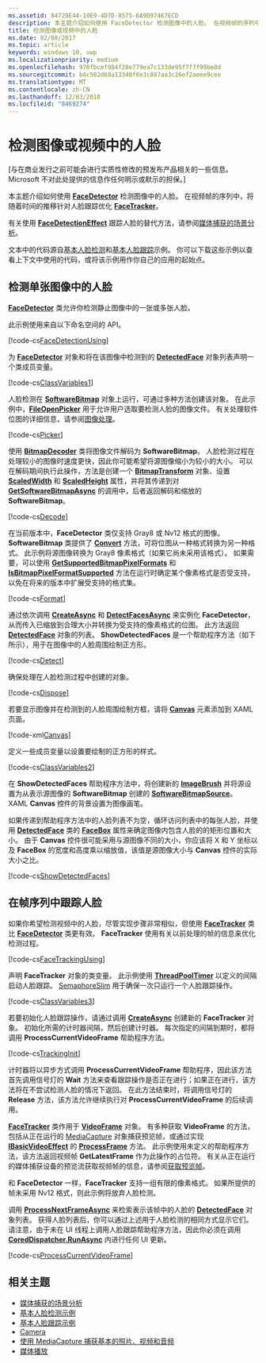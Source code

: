 ```yaml
---
ms.assetid: 84729E44-10E9-4D7D-8575-6A9D97467ECD
description: 本主题介绍如何使用 FaceDetector 检测图像中的人脸。 在视频帧的序列中，将随着时间的推移针对人脸跟踪优化 FaceTracker。
title: 检测图像或视频中的人脸
ms.date: 02/08/2017
ms.topic: article
keywords: windows 10, uwp
ms.localizationpriority: medium
ms.openlocfilehash: 970fbcef984f28e779ea7c133de95f7f7f99be8d
ms.sourcegitcommit: b4c502d69a13340f6e3c887aa3c26ef2aeee9cee
ms.translationtype: MT
ms.contentlocale: zh-CN
ms.lasthandoff: 12/03/2018
ms.locfileid: "8469274"
---
```

# <a name="detect-faces-in-images-or-videos"></a>检测图像或视频中的人脸



\[与在商业发行之前可能会进行实质性修改的预发布产品相关的一些信息。 Microsoft 不对此处提供的信息作任何明示或默示的担保。\]

本主题介绍如何使用 [**FaceDetector**](https://msdn.microsoft.com/library/windows/apps/dn974129) 检测图像中的人脸。 在视频帧的序列中，将随着时间的推移针对人脸跟踪优化 [**FaceTracker**](https://msdn.microsoft.com/library/windows/apps/dn974150)。

有关使用 [**FaceDetectionEffect**](https://msdn.microsoft.com/library/windows/apps/dn948776) 跟踪人脸的替代方法，请参阅[媒体捕获的场景分析](scene-analysis-for-media-capture.md)。

文本中的代码源自[基本人脸检测](http://go.microsoft.com/fwlink/p/?LinkId=620512&clcid=0x409)和[基本人脸跟踪](http://go.microsoft.com/fwlink/p/?LinkId=620513&clcid=0x409)示例。 你可以下载这些示例以查看上下文中使用的代码，或将该示例用作你自己的应用的起始点。

## <a name="detect-faces-in-a-single-image"></a>检测单张图像中的人脸

[**FaceDetector**](https://msdn.microsoft.com/library/windows/apps/dn974129) 类允许你检测静止图像中的一张或多张人脸。

此示例使用来自以下命名空间的 API。

[!code-cs[FaceDetectionUsing](./code/FaceDetection_Win10/cs/MainPage.xaml.cs#SnippetFaceDetectionUsing)]

为 [**FaceDetector**](https://msdn.microsoft.com/library/windows/apps/dn974129) 对象和将在该图像中检测到的 [**DetectedFace**](https://msdn.microsoft.com/library/windows/apps/dn974123) 对象列表声明一个类成员变量。

[!code-cs[ClassVariables1](./code/FaceDetection_Win10/cs/MainPage.xaml.cs#SnippetClassVariables1)]

人脸检测在 [**SoftwareBitmap**](https://msdn.microsoft.com/library/windows/apps/dn887358) 对象上运行，可通过多种方法创建该对象。 在此示例中，[**FileOpenPicker**](https://msdn.microsoft.com/library/windows/apps/br207847) 用于允许用户选取要检测人脸的图像文件。 有关处理软件位图的详细信息，请参阅[图像处理](imaging.md)。

[!code-cs[Picker](./code/FaceDetection_Win10/cs/MainPage.xaml.cs#SnippetPicker)]

使用 [**BitmapDecoder**](https://msdn.microsoft.com/library/windows/apps/br226176) 类将图像文件解码为 **SoftwareBitmap**。 人脸检测过程在处理较小的图像时速度更快，因此你可能希望将源图像缩小为较小的大小。 可以在解码期间执行此操作，方法是创建一个 [**BitmapTransform**](https://msdn.microsoft.com/library/windows/apps/br226254) 对象、设置 [**ScaledWidth**](https://msdn.microsoft.com/library/windows/apps/br226261) 和 [**ScaledHeight**](https://msdn.microsoft.com/library/windows/apps/br226260) 属性，并将其传递到对 [**GetSoftwareBitmapAsync**](https://msdn.microsoft.com/library/windows/apps/dn887332) 的调用中，后者返回解码和缩放的 **SoftwareBitmap**。

[!code-cs[Decode](./code/FaceDetection_Win10/cs/MainPage.xaml.cs#SnippetDecode)]

在当前版本中，**FaceDetector** 类仅支持 Gray8 或 Nv12 格式的图像。 **SoftwareBitmap** 类提供了 [**Convert**](https://msdn.microsoft.com/library/windows/apps/dn887362) 方法，可将位图从一种格式转换为另一种格式。 此示例将源图像转换为 Gray8 像素格式（如果它尚未采用该格式）。 如果需要，可以使用 [**GetSupportedBitmapPixelFormats**](https://msdn.microsoft.com/library/windows/apps/dn974140) 和 [**IsBitmapPixelFormatSupported**](https://msdn.microsoft.com/library/windows/apps/dn974142) 方法在运行时确定某个像素格式是否受支持，以免在将来的版本中扩展受支持的格式集。

[!code-cs[Format](./code/FaceDetection_Win10/cs/MainPage.xaml.cs#SnippetFormat)]

通过依次调用 [**CreateAsync**](https://msdn.microsoft.com/library/windows/apps/dn974132) 和 [**DetectFacesAsync**](https://msdn.microsoft.com/library/windows/apps/dn974134) 来实例化 **FaceDetector**，从而传入已缩放到合理大小并转换为受支持的像素格式的位图。 此方法返回 [**DetectedFace**](https://msdn.microsoft.com/library/windows/apps/dn974123) 对象的列表。 **ShowDetectedFaces** 是一个帮助程序方法（如下所示），用于在图像中的人脸周围绘制正方形。

[!code-cs[Detect](./code/FaceDetection_Win10/cs/MainPage.xaml.cs#SnippetDetect)]

确保处理在人脸检测过程中创建的对象。

[!code-cs[Dispose](./code/FaceDetection_Win10/cs/MainPage.xaml.cs#SnippetDispose)]

若要显示图像并在检测到的人脸周围绘制方框，请将 [**Canvas**](https://msdn.microsoft.com/library/windows/apps/br209267) 元素添加到 XAML 页面。

[!code-xml[Canvas](./code/FaceDetection_Win10/cs/MainPage.xaml#SnippetCanvas)]

定义一些成员变量以设置要绘制的正方形的样式。

[!code-cs[ClassVariables2](./code/FaceDetection_Win10/cs/MainPage.xaml.cs#SnippetClassVariables2)]

在 **ShowDetectedFaces** 帮助程序方法中，将创建新的 [**ImageBrush**](https://msdn.microsoft.com/library/windows/apps/br210101) 并将源设置为从表示源图像的 **SoftwareBitmap** 创建的 [**SoftwareBitmapSource**](https://msdn.microsoft.com/library/windows/apps/dn997854)。 XAML **Canvas** 控件的背景设置为图像画笔。

如果传递到帮助程序方法中的人脸列表不为空，循环访问列表中的每张人脸，并使用 [**DetectedFace**](https://msdn.microsoft.com/library/windows/apps/dn974123) 类的 [**FaceBox**](https://msdn.microsoft.com/library/windows/apps/dn974126) 属性来确定图像内包含人脸的的矩形位置和大小。 由于 **Canvas** 控件很可能采用与源图像不同的大小，你应该将 X 和 Y 坐标以及 **FaceBox** 的宽度和高度乘以缩放值，该值是源图像大小与 **Canvas** 控件的实际大小之比。

[!code-cs[ShowDetectedFaces](./code/FaceDetection_Win10/cs/MainPage.xaml.cs#SnippetShowDetectedFaces)]

## <a name="track-faces-in-a-sequence-of-frames"></a>在帧序列中跟踪人脸

如果你希望检测视频中的人脸，尽管实现步骤非常相似，但使用 [**FaceTracker**](https://msdn.microsoft.com/library/windows/apps/dn974150) 类比 [**FaceDetector**](https://msdn.microsoft.com/library/windows/apps/dn974129) 类更有效。 **FaceTracker** 使用有关以前处理的帧的信息来优化检测过程。

[!code-cs[FaceTrackingUsing](./code/FaceDetection_Win10/cs/MainPage.xaml.cs#SnippetFaceTrackingUsing)]

声明 **FaceTracker** 对象的类变量。 此示例使用 [**ThreadPoolTimer**](https://msdn.microsoft.com/library/windows/apps/br230587) 以定义的间隔启动人脸跟踪。 [SemaphoreSlim](https://msdn.microsoft.com/library/system.threading.semaphoreslim.aspx) 用于确保一次只运行一个人脸跟踪操作。

[!code-cs[ClassVariables3](./code/FaceDetection_Win10/cs/MainPage.xaml.cs#SnippetClassVariables3)]

若要初始化人脸跟踪操作，请通过调用 [**CreateAsync**](https://msdn.microsoft.com/library/windows/apps/dn974151) 创建新的 **FaceTracker** 对象。 初始化所需的计时器间隔，然后创建计时器。 每次指定的间隔到期时，都将调用 **ProcessCurrentVideoFrame** 帮助程序方法。

[!code-cs[TrackingInit](./code/FaceDetection_Win10/cs/MainPage.xaml.cs#SnippetTrackingInit)]

计时器将以异步方式调用 **ProcessCurrentVideoFrame** 帮助程序，因此该方法首先调用信号灯的 **Wait** 方法来查看跟踪操作是否正在进行；如果正在进行，该方法将在不尝试检测人脸的情况下返回。 在此方法结束时，将调用信号灯的 **Release** 方法，该方法允许继续执行对 **ProcessCurrentVideoFrame** 的后续调用。

[**FaceTracker**](https://msdn.microsoft.com/library/windows/apps/dn974150) 类作用于 [**VideoFrame**](https://msdn.microsoft.com/library/windows/apps/dn930917) 对象。 有多种获取 **VideoFrame** 的方法，包括从正在运行的 [MediaCapture](capture-photos-and-video-with-mediacapture.md) 对象捕获预览帧，或通过实现 [**IBasicVideoEffect**](https://msdn.microsoft.com/library/windows/apps/dn764788) 的 [**ProcessFrame**](https://msdn.microsoft.com/library/windows/apps/dn764784) 方法。 此示例使用未定义的帮助程序方法，该方法返回视频帧 **GetLatestFrame** 作为此操作的占位符。 有关从正在运行的媒体捕获设备的预览流获取视频帧的信息，请参阅[获取预览帧](get-a-preview-frame.md)。

和 **FaceDetector** 一样，**FaceTracker** 支持一组有限的像素格式。 如果所提供的帧未采用 Nv12 格式，则此示例将放弃人脸检测。

调用 [**ProcessNextFrameAsync**](https://msdn.microsoft.com/library/windows/apps/dn974157) 来检索表示该帧中的人脸的 [**DetectedFace**](https://msdn.microsoft.com/library/windows/apps/dn974123) 对象列表。 获得人脸列表后，你可以通过上述用于人脸检测的相同方式显示它们。 请注意，由于未在 UI 线程上调用人脸跟踪帮助程序方法，因此你必须在调用 [**CoredDispatcher.RunAsync**](https://msdn.microsoft.com/library/windows/apps/hh750317) 内进行任何 UI 更新。

[!code-cs[ProcessCurrentVideoFrame](./code/FaceDetection_Win10/cs/MainPage.xaml.cs#SnippetProcessCurrentVideoFrame)]

## <a name="related-topics"></a>相关主题

* [媒体捕获的场景分析](scene-analysis-for-media-capture.md)
* [基本人脸检测示例](http://go.microsoft.com/fwlink/p/?LinkId=620512&clcid=0x409)
* [基本人脸跟踪示例](http://go.microsoft.com/fwlink/p/?LinkId=620513&clcid=0x409)
* [Camera](camera.md)
* [使用 MediaCapture 捕获基本的照片、视频和音频](basic-photo-video-and-audio-capture-with-MediaCapture.md)
* [媒体播放](media-playback.md)
